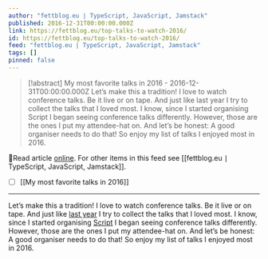 ```yaml
---
author: "fettblog․eu ∣ TypeScript, JavaScript, Jamstack"
published: 2016-12-31T00:00:00.000Z
link: https://fettblog.eu/top-talks-to-watch-2016/
id: https://fettblog.eu/top-talks-to-watch-2016/
feed: "fettblog․eu ∣ TypeScript, JavaScript, Jamstack"
tags: []
pinned: false
---
```

> [!abstract] My most favorite talks in 2016 - 2016-12-31T00:00:00.000Z
> Let’s make this a tradition! I love to watch conference talks. Be it live or on tape. And just like last year I try to collect the talks that I loved most. I know, since I started organising Script I began seeing conference talks differently. However, those are the ones I put my attendee-hat on. And let’s be honest: A good organiser needs to do that! So enjoy my list of talks I enjoyed most in 2016.

🔗Read article [online](https://fettblog.eu/top-talks-to-watch-2016/). For other items in this feed see [[fettblog․eu ∣ TypeScript, JavaScript, Jamstack]].

- [ ] [[My most favorite talks in 2016]]
- - -
Let’s make this a tradition! I love to watch conference talks. Be it live or on tape. And just like [last year](/top-talks-to-watch-2015/) I try to collect the talks that I loved most. I know, since I started organising [Script](https://scriptconf.org) I began seeing conference talks differently. However, those are the ones I put my attendee-hat on. And let’s be honest: A good organiser needs to do that! So enjoy my list of talks I enjoyed most in 2016.
